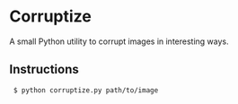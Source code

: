 # Corruptize
A small Python utility to corrupt images in interesting ways.

## Instructions
<code> $ python corruptize.py path/to/image
